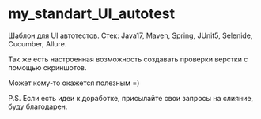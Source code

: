 # my_standart_UI_autotest
Шаблон для UI автотестов.
Стек: Java17, Maven, Spring, JUnit5, Selenide, Cucumber, Allure.

Так же есть настроенная возможность создавать проверки верстки с помощью скриншотов.

Может кому-то окажется полезным =)

P.S. Если есть идеи к доработке, присылайте свои запросы на слияние, буду благодарен.